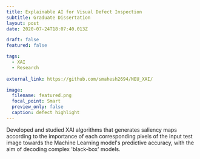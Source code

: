 ```yaml
---
title: Explainable AI for Visual Defect Inspection
subtitle: Graduate Dissertation
layout: post
date: 2020-07-24T18:07:40.013Z

draft: false
featured: false

tags:
  - XAI
  - Research
  
external_link: https://github.com/smahesh2694/NEU_XAI/

image:
  filename: featured.png
  focal_point: Smart
  preview_only: false
  caption: defect highlight
---
```

Developed and studied XAI algorithms that generates saliency maps according to the importance of each corresponding pixels of the input test image towards the Machine Learning model's predictive accuracy, with the aim of decoding complex 'black-box' models.